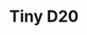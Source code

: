---
layout: post
title: Tiny D20
tools: Javascript, Chrome Extension API
description: A fun little Chrome extension
image: tinyd20.png
link: https://chrome.google.com/webstore/detail/tiny-d20/kioakkagkemhjepoflhccjmabkhbiepp?hl=en-US
---